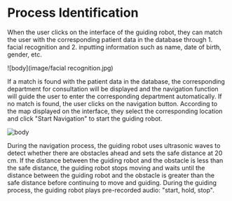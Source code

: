 # Process Identification

When the user clicks on the interface of the guiding robot, they can match the user with the corresponding patient data in the database through 1. facial recognition and 2. inputting information such as name, date of birth, gender, etc. 

![body](image/facial recognition.jpg)

If a match is found with the patient data in the database, the corresponding department for consultation will be displayed and the navigation function will guide the user to enter the corresponding department automatically. If no match is found, the user clicks on the navigation button. According to the map displayed on the interface, they select the corresponding location and click "Start Navigation" to start the guiding robot.

![body](image/map.jpg)

During the navigation process, the guiding robot uses ultrasonic waves to detect whether there are obstacles ahead and sets the safe distance at 20 cm. If the distance between the guiding robot and the obstacle is less than the safe distance, the guiding robot stops moving and waits until the distance between the guiding robot and the obstacle is greater than the safe distance before continuing to move and guiding. During the guiding process, the guiding robot plays pre-recorded audio: "start, hold, stop".
